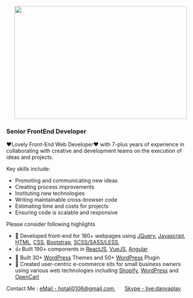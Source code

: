 <p align="center">
  <img width="460" height="300" src="https://miro.medium.com/proxy/0*9N9J9YiGJrISLIBP.png">
</p>

<h3>Senior FrontEnd Developer</h3>
<p>❤Lovely Front-End Web Developer❤ with 7-plus years of experience in collaborating with creative and development teams on the execution of ideas and projects.</p>

<p>Key skills include:</p>
<ul>
  <li>Promoting and communicating new ideas</li>
  <li>Creating process improvements</li>
  <li>Instituting new technologies</li>
  <li>Writing maintainable cross-browser code</li>
  <li>Estimating time and costs for projects</li>
  <li>Ensuring code is scalable and responsive</li>
</ul>

<p>Please consider following highlights</p>
<ul>
  <li>🥇 Developed front-end for 180+ webpages using 
    <a href="http://jquery.com/" alt="jQuery is a fast, small, and feature-rich JavaScript library.">JQuery</a>, 
    <a href="https://www.javascript.com/" alt="25 years of JavaScript">Javascript</a>, 
    <a href="https://html.com/" alt="Hypertext Markup Language is the standard markup language for documents designed to be displayed in a web browser.">HTML</a>, 
    <a href="https://www.w3schools.com/css/" alt="Cascading Style Sheets is a style sheet language used for describing the presentation of a document written in a markup language such as HTML.">CSS</a>, 
    <a href="https://getbootstrap.com/" alt="Bootstrap is a free and open-source CSS framework directed at responsive, mobile-first front-end web development.">Bootstrap</a>, 
    <a href="https://www.ionos.com/digitalguide/websites/web-development/sass/" alt="SASS: next-level CSS?">SCSS/SASS/LESS</a>,
  <li>👍 Built 190+ components in     
    <a href="https://reactjs.org/" alt="React is an open-source, front end, JavaScript library for building user interfaces or UI components.">ReactJS</a>, 
    <a href="https://vuejs.org/" alt="Vue.js is an open-source model–view–viewmodel front end JavaScript framework for building user interfaces and single-page applications.">VueJS</a>, 
    <a href="https://angular.io/" alt="Angular is a TypeScript-based open-source web application framework led by the Angular Team at Google and by a community of individuals and corporations. ">Angular</a>
  <li>🥊 Built 30+ 
    <a href="https://wordpress.org/themes/" />WordPress</a> 
    Themes and 50+ 
    <a href="https://wordpress.org/plugins/" />WordPress</a> 
    Plugin</li>
  <li>🛒 Created user-centric e-commerce sits for small business owners using various web technologies including 
    <a href="https://www.shopify.com/">Shopify</a>,  
    <a href="https://wordpress.org/">WordPress</a>
  and 
    <a href="https://www.opencart.com/">OpenCart</a>
  </li>
</ul>

<p>Contact Me : 
  <a href="mailto:hotali0106@gmail.com?Subject=Hello hotali7" alt="hotali0106@gmail.com">eMail - hotali0106@gmail.com</a>, 
  <a href="https://join.skype.com/invite/hd4GUxqgM3TJ" alt="live:danvaplay" style="margin-left: 20px">Skype - live:danvaplay</a>
</p>
